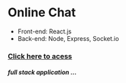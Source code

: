 # Online Chat

* Front-end: React.js
* Back-end: Node, Express, Socket.io

### [Click here to acess](https://determined-galileo-636b38.netlify.app)

##### full stack application ...
